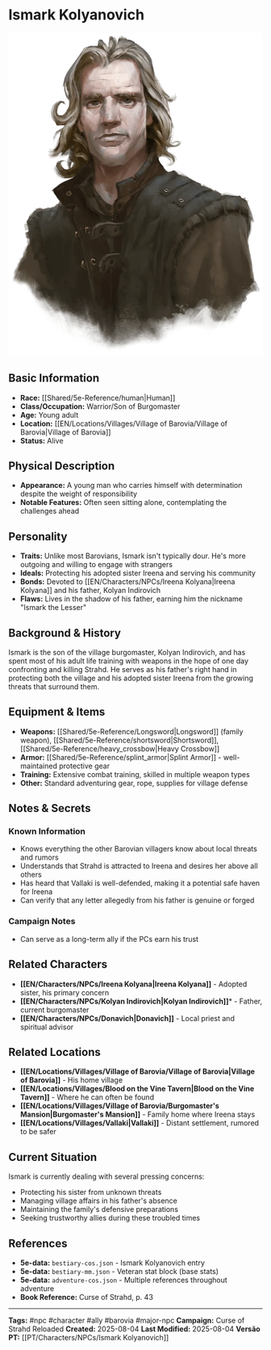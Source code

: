 # Ismark Kolyanovich

![Ismark Kolyanovich](assets/images/characters/Ismark-Kolyanovich.webp)

## Basic Information
- **Race:** [[Shared/5e-Reference/human|Human]]
- **Class/Occupation:** Warrior/Son of Burgomaster
- **Age:** Young adult
- **Location:** [[EN/Locations/Villages/Village of Barovia/Village of Barovia|Village of Barovia]]
- **Status:** Alive

## Physical Description
- **Appearance:** A young man who carries himself with determination despite the weight of responsibility
- **Notable Features:** Often seen sitting alone, contemplating the challenges ahead

## Personality
- **Traits:** Unlike most Barovians, Ismark isn't typically dour. He's more outgoing and willing to engage with strangers
- **Ideals:** Protecting his adopted sister Ireena and serving his community
- **Bonds:** Devoted to [[EN/Characters/NPCs/Ireena Kolyana|Ireena Kolyana]] and his father, Kolyan Indirovich
- **Flaws:** Lives in the shadow of his father, earning him the nickname "Ismark the Lesser"

## Background & History
Ismark is the son of the village burgomaster, Kolyan Indirovich, and has spent most of his adult life training with weapons in the hope of one day confronting and killing Strahd. He serves as his father's right hand in protecting both the village and his adopted sister Ireena from the growing threats that surround them.

## Equipment & Items
- **Weapons:** [[Shared/5e-Reference/Longsword|Longsword]] (family weapon), [[Shared/5e-Reference/shortsword|Shortsword]], [[Shared/5e-Reference/heavy_crossbow|Heavy Crossbow]]
- **Armor:** [[Shared/5e-Reference/splint_armor|Splint Armor]] - well-maintained protective gear
- **Training:** Extensive combat training, skilled in multiple weapon types
- **Other:** Standard adventuring gear, rope, supplies for village defense

## Notes & Secrets
### Known Information
- Knows everything the other Barovian villagers know about local threats and rumors
- Understands that Strahd is attracted to Ireena and desires her above all others
- Has heard that Vallaki is well-defended, making it a potential safe haven for Ireena
- Can verify that any letter allegedly from his father is genuine or forged

### Campaign Notes
- Can serve as a long-term ally if the PCs earn his trust

## Related Characters
- **[[EN/Characters/NPCs/Ireena Kolyana|Ireena Kolyana]]** - Adopted sister, his primary concern
- **[[EN/Characters/NPCs/Kolyan Indirovich|Kolyan Indirovich]]*** - Father, current burgomaster
- **[[EN/Characters/NPCs/Donavich|Donavich]]** - Local priest and spiritual advisor

## Related Locations
- **[[EN/Locations/Villages/Village of Barovia/Village of Barovia|Village of Barovia]]** - His home village
- **[[EN/Locations/Villages/Blood on the Vine Tavern|Blood on the Vine Tavern]]** - Where he can often be found
- **[[EN/Locations/Villages/Village of Barovia/Burgomaster's Mansion|Burgomaster's Mansion]]** - Family home where Ireena stays
- **[[EN/Locations/Villages/Vallaki|Vallaki]]** - Distant settlement, rumored to be safer

## Current Situation
Ismark is currently dealing with several pressing concerns:
- Protecting his sister from unknown threats
- Managing village affairs in his father's absence
- Maintaining the family's defensive preparations
- Seeking trustworthy allies during these troubled times

## References
- **5e-data:** `bestiary-cos.json` - Ismark Kolyanovich entry
- **5e-data:** `bestiary-mm.json` - Veteran stat block (base stats)
- **5e-data:** `adventure-cos.json` - Multiple references throughout adventure
- **Book Reference:** Curse of Strahd, p. 43

---
**Tags:** #npc #character #ally #barovia #major-npc
**Campaign:** Curse of Strahd Reloaded
**Created:** 2025-08-04
**Last Modified:** 2025-08-04
**Versão PT:** [[PT/Characters/NPCs/Ismark Kolyanovich]]